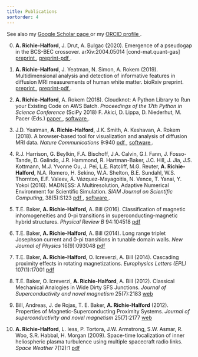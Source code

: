 ```yaml
---
title: Publications
sortorder: 4
---
```


See also my 
<a href="https://scholar.google.com/citations?hl=en&user=Jy76il8AAAAJ"
   target="_blank"
   rel="noopener noreferrer">
   Google Scholar page
</a>
or my 
<a href="https://orcid.org/0000-0001-9276-9084"
   target="_blank"
   rel="noopener noreferrer">
   ORCID profile
</a>.

0. **A. Richie-Halford**, J. Drut, A. Bulgac (2020). Emergence
   of a pseudogap in the BCS-BEC crossover. arXiv:2004.05014
   [cond-mat.quant-gas]
   <a href="https://arxiv.org/abs/2004.05014"
      target="_blank"
      rel="noopener noreferrer">
      preprint
   </a>,
   <a href="https://arxiv.org/pdf/2004.05014.pdf"
      target="_blank"
      rel="noopener noreferrer">
      preprint-pdf
   </a>.

0. **A. Richie-Halford**, J. Yeatman, N. Simon, A. Rokem (2019).
   Multidimensional analysis and detection of informative features in
   diffusion MRI measurements of human white matter. bioRxiv preprint.
   <a href="https://doi.org/10.1101/2019.12.19.882928"
      target="_blank"
      rel="noopener noreferrer">
      preprint
   </a>,
   <a href="https://www.biorxiv.org/content/10.1101/2019.12.19.882928v1.full.pdf"
      target="_blank"
      rel="noopener noreferrer">
      preprint-pdf
   </a>.

0. **A. Richie-Halford**, A. Rokem (2018). Cloudknot: A
   Python Library to Run your Existing Code on AWS Batch.
   *Proceedings of the 17th Python in Science Conference* (SciPy
   2018) F. Akici, D. Lippa, D. Niederhut, M. Pacer (Eds.)
   <a href="http://conference.scipy.org/proceedings/scipy2018/adam_richie-halford.html"
      target="_blank"
      rel="noopener noreferrer">
      paper
   </a>,
   <a href="https://richford.github.io/cloudknot/"
      target="_blank"
      rel="noopener noreferrer">
      software
   </a>.

0. J.D. Yeatman, **A. Richie-Halford**, J.K. Smith, A. Keshavan, A.
   Rokem (2018). A browser-based tool for visualization and analysis of
   diffusion MRI data. *Nature Communications* 9:940
   <a href="https://www.nature.com/articles/s41467-018-03297-7"
      target="_blank"
      rel="noopener noreferrer">
      pdf
   </a>,
   <a href="https://github.com/yeatmanlab/AFQ-Browser"
      target="_blank"
      rel="noopener noreferrer">
      software
   </a>.

0. R.J. Harrison, G. Beylkin, F.A. Bischoff, J.A. Calvin, G.I. Fann, J.
   Fosso-Tande, D. Galindo, J.R. Hammond, R. Hartman-Baker, J.C. Hill,
   J. Jia, J.S. Kottmann, M.J. Yvonne Ou, J. Pei, L.E. Ratcliff, M.G.
   Reuter, **A. Richie-Halford**, N.A. Romero, H. Sekino, W.A. Shelton,
   B.E. Sundahl, W.S. Thornton, E.F. Valeev, Á. Vázquez-Mayagoitia,
   N. Vence, T. Yanai, Y. Yokoi (2016). MADNESS: A Multiresolution,
   Adaptive Numerical Environment for Scientific Simulation. *SIAM
   Journal on Scientific Computing*, 38(5):S123
   <a href="https://epubs.siam.org/doi/pdf/10.1137/15M1026171"
      target="_blank"
      rel="noopener noreferrer">
      pdf
   </a>,
   <a href="https://github.com/m-a-d-n-e-s-s/madness"
      target="_blank"
      rel="noopener noreferrer">
      software
   </a>.

0. T.E. Baker, **A. Richie-Halford**, A. Bill (2016).
   Classification of magnetic inhomogeneities and 0-pi transitions in
   superconducting-magnetic hybrid structures. *Physical Review B*
   94:104518
   <a href="https://link.aps.org/pdf/10.1103/PhysRevB.94.104518"
      target="_blank"
      rel="noopener noreferrer">
      pdf
   </a>

0. T.E. Baker, **A. Richie-Halford**, A. Bill (2014). Long range triplet
   Josephson current and 0-pi transitions in tunable domain walls. *New
   Journal of Physics* 16(9):093048
   <a href="http://iopscience.iop.org/article/10.1088/1367-2630/16/9/093048/pdf"
      target="_blank"
      rel="noopener noreferrer">
      pdf
   </a>

0. T.E. Baker, **A. Richie-Halford**, O. Icreverzi, A. Bill
   (2014). Cascading proximity effects in rotating magnetizations.
   *Europhysics Letters (EPL)* 107(1):17001
   <a href="https://arxiv.org/pdf/1403.4149"
      target="_blank"
      rel="noopener noreferrer">
      pdf
   </a>

0. T.E. Baker, O. Icreverzi, **A. Richie-Halford**, A. Bill (2012).
   Classical Mechanical Analogies in Wide Dirty SFS Junctions. *Journal of
   Superconductivity and novel magnetism* 25(7):2183
   <a href="https://link.springer.com/article/10.1007/s10948-012-1646-6"
      target="_blank"
      rel="noopener noreferrer">
      web
   </a>

0. Bill, Andreas, J. de Rojas, T. E. Baker, **A. Richie-Halford**
   (2012). Properties of Magnetic-Superconducting Proximity Systems.
   *Journal of superconductivity and novel magnetism* 25(7):2177
   <a href="https://link.springer.com/article/10.1007/s10948-012-1659-1"
      target="_blank"
      rel="noopener noreferrer">
      web
   </a>

0. **A. Richie-Halford**, L. Iess, P. Tortora, J.W. Armstrong, S.W.
   Asmar, R. Woo, S.R. Habbal, H. Morgan (2009). Space-time localization
   of inner heliospheric plasma turbulence using multiple spacecraft
   radio links. *Space Weather* 7(12):1
   <a href="https://onlinelibrary.wiley.com/doi/pdf/10.1029/2009SW000499"
      target="_blank"
      rel="noopener noreferrer">
      pdf
   </a>

